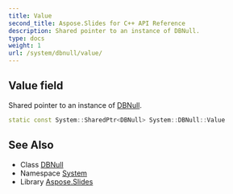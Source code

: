 ```yaml
---
title: Value
second_title: Aspose.Slides for C++ API Reference
description: Shared pointer to an instance of DBNull.
type: docs
weight: 1
url: /system/dbnull/value/
---
```

## Value field


Shared pointer to an instance of [DBNull](../).

```cpp
static const System::SharedPtr<DBNull> System::DBNull::Value
```

## See Also

* Class [DBNull](../)
* Namespace [System](../../)
* Library [Aspose.Slides](../../../)